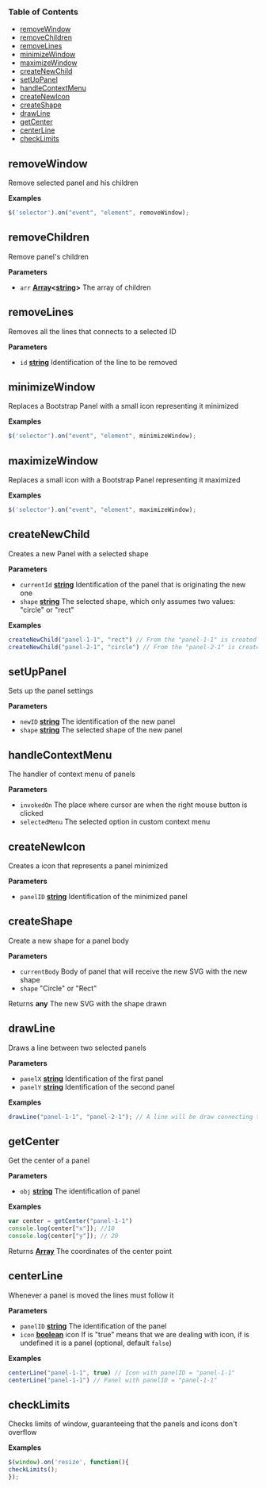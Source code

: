 <!-- Generated by documentation.js. Update this documentation by updating the source code. -->

### Table of Contents

-   [removeWindow](#removewindow)
-   [removeChildren](#removechildren)
-   [removeLines](#removelines)
-   [minimizeWindow](#minimizewindow)
-   [maximizeWindow](#maximizewindow)
-   [createNewChild](#createnewchild)
-   [setUpPanel](#setuppanel)
-   [handleContextMenu](#handlecontextmenu)
-   [createNewIcon](#createnewicon)
-   [createShape](#createshape)
-   [drawLine](#drawline)
-   [getCenter](#getcenter)
-   [centerLine](#centerline)
-   [checkLimits](#checklimits)

## removeWindow

Remove selected panel and his children

**Examples**

```javascript
$('selector').on("event", "element", removeWindow);
```

## removeChildren

Remove panel's children

**Parameters**

-   `arr` **[Array](https://developer.mozilla.org/en-US/docs/Web/JavaScript/Reference/Global_Objects/Array)&lt;[string](https://developer.mozilla.org/en-US/docs/Web/JavaScript/Reference/Global_Objects/String)>** The array of children

## removeLines

Removes all the lines that connects to a selected ID

**Parameters**

-   `id` **[string](https://developer.mozilla.org/en-US/docs/Web/JavaScript/Reference/Global_Objects/String)** Identification of the line to be removed

## minimizeWindow

Replaces a Bootstrap Panel with a small icon representing it minimized

**Examples**

```javascript
$('selector').on("event", "element", minimizeWindow);
```

## maximizeWindow

Replaces a small icon with a Bootstrap Panel representing it maximized

**Examples**

```javascript
$('selector').on("event", "element", maximizeWindow);
```

## createNewChild

Creates a new Panel with a selected shape

**Parameters**

-   `currentId` **[string](https://developer.mozilla.org/en-US/docs/Web/JavaScript/Reference/Global_Objects/String)** Identification of the panel that is originating the new one
-   `shape` **[string](https://developer.mozilla.org/en-US/docs/Web/JavaScript/Reference/Global_Objects/String)** The selected shape, which only assumes two values: "circle" or "rect"

**Examples**

```javascript
createNewChild("panel-1-1", "rect") // From the "panel-1-1" is created a new panel with a shape of rect inside
createNewChild("panel-2-1", "circle") // From the "panel-2-1" is created a new panel with a shape of circle inside
```

## setUpPanel

Sets up the panel settings

**Parameters**

-   `newID` **[string](https://developer.mozilla.org/en-US/docs/Web/JavaScript/Reference/Global_Objects/String)** The identification of the new panel
-   `shape` **[string](https://developer.mozilla.org/en-US/docs/Web/JavaScript/Reference/Global_Objects/String)** The selected shape of the new panel

## handleContextMenu

The handler of context menu of panels

**Parameters**

-   `invokedOn`  The place where cursor are when the right mouse button is clicked
-   `selectedMenu`  The selected option in custom context menu

## createNewIcon

Creates a icon that represents a panel minimized

**Parameters**

-   `panelID` **[string](https://developer.mozilla.org/en-US/docs/Web/JavaScript/Reference/Global_Objects/String)** Identification of the minimized panel

## createShape

Create a new shape for a panel body

**Parameters**

-   `currentBody`  Body of panel that will receive the new SVG with the new shape
-   `shape`  "Circle" or "Rect"

Returns **any** The new SVG with the shape drawn

## drawLine

Draws a line between two selected panels

**Parameters**

-   `panelX` **[string](https://developer.mozilla.org/en-US/docs/Web/JavaScript/Reference/Global_Objects/String)** Identification of the first panel
-   `panelY` **[string](https://developer.mozilla.org/en-US/docs/Web/JavaScript/Reference/Global_Objects/String)** Identification of the second panel

**Examples**

```javascript
drawLine("panel-1-1", "panel-2-1"); // A line will be draw connecting the two centers of panels
```

## getCenter

Get the center of a panel

**Parameters**

-   `obj` **[string](https://developer.mozilla.org/en-US/docs/Web/JavaScript/Reference/Global_Objects/String)** The identification of panel

**Examples**

```javascript
var center = getCenter("panel-1-1")
console.log(center["x"]); //10
console.log(center["y"]); // 20
```

Returns **[Array](https://developer.mozilla.org/en-US/docs/Web/JavaScript/Reference/Global_Objects/Array)** The coordinates of the center point

## centerLine

Whenever a panel is moved the lines must follow it

**Parameters**

-   `panelID` **[string](https://developer.mozilla.org/en-US/docs/Web/JavaScript/Reference/Global_Objects/String)** The identification of the panel
-   `icon` **[boolean](https://developer.mozilla.org/en-US/docs/Web/JavaScript/Reference/Global_Objects/Boolean)** icon If is "true" means that we are dealing with icon, if is undefined it is a panel (optional, default `false`)

**Examples**

```javascript
centerLine("panel-1-1", true) // Icon with panelID = "panel-1-1"
centerLine("panel-1-1") // Panel with panelID = "panel-1-1"
```

## checkLimits

Checks limits of window, guaranteeing that the panels and icons don't overflow

**Examples**

```javascript
$(window).on('resize', function(){
checkLimits();
});
```

